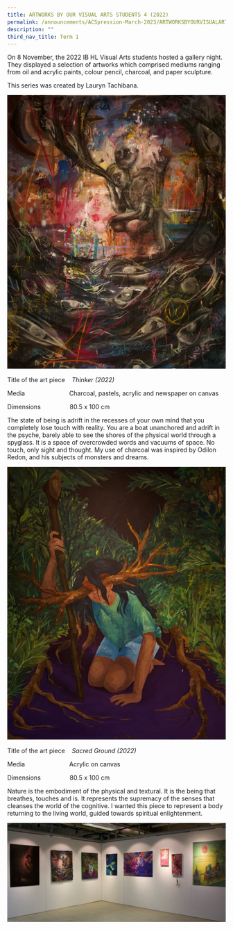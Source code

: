 ```yaml
---
title: ARTWORKS BY OUR VISUAL ARTS STUDENTS 4 (2022)
permalink: /announcements/ACSpression-March-2023/ARTWORKSBYOURVISUALARTSSTUDENTS42022/
description: ""
third_nav_title: Term 1
---
```

On 8 November, the 2022 IB HL Visual Arts students hosted a gallery night. They displayed a selection of artworks which comprised mediums ranging from oil and acrylic paints, colour pencil, charcoal, and paper sculpture.

This series was created by Lauryn Tachibana.


![](/images/ACSpression/Picture12-820x1024.jpg)

Title of the art piece    _Thinker (2022)_

Media                          Charcoal, pastels, acrylic and newspaper on canvas

Dimensions                 80.5 x 100 cm

The state of being is adrift in the recesses of your own mind that you completely lose touch with reality. You are a boat unanchored and adrift in the psyche, barely able to see the shores of the physical world through a spyglass. It is a space of overcrowded words and vacuums of space. No touch, only sight and thought. My use of charcoal was inspired by Odilon Redon, and his subjects of monsters and dreams.

![](/images/ACSpression/Picture13-821x1024.jpg)

Title of the art piece    _Sacred Ground (2022)_

Media                          Acrylic on canvas

Dimensions                 80.5 x 100 cm

Nature is the embodiment of the physical and textural. It is the being that breathes, touches and is. It represents the supremacy of the senses that cleanses the world of the cognitive. I wanted this piece to represent a body returning to the living world, guided towards spiritual enlightenment.

![](/images/ACSpression/Picture14-1024x463.jpg)
